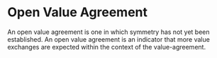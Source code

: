 # Open Value Agreement

An open value agreement is one in which symmetry has not yet been established. An open value agreement is an indicator that more value exchanges are expected within the context of the value-agreement.